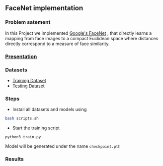 ## FaceNet implementation
### Problem satement
In this Project we implemented [Google's FaceNet](https://arxiv.org/abs/1503.03832) , that directly learns a mapping from face images to a compact Euclidean space where distances directly correspond to a measure of face similarity.

### [Presentation](https://docs.google.com/presentation/d/e/2PACX-1vTihbOz33Oyu4n9txbVQfVdXswTRGtKJV3TwjcKYQpHszRszCh3j8XFooEc0wFaiO6WGFzAoh2WACxU/pub?start=false&loop=false&delayms=5000)

### Datasets
- [Training Dataset](https://www.kaggle.com/baohoa/modified-vggface2?select=train_refined_resized)
- [Testing Dataset](http://vis-www.cs.umass.edu/lfw/#deepfunnel-anchor)

### Steps

- Install all datasets and models using

```sh
bash scripts.sh
```


- Start the training script

```
python3 train.py
```


Model will be generated under the name `checkpoint.pth`
### Results
